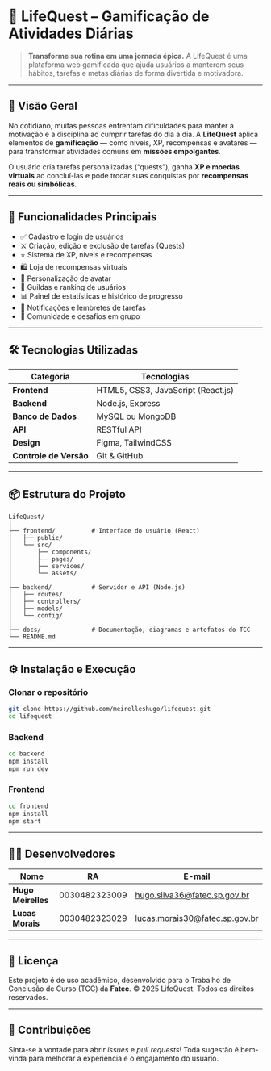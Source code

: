 # 🧭 LifeQuest – Gamificação de Atividades Diárias

> **Transforme sua rotina em uma jornada épica.**
> A LifeQuest é uma plataforma web gamificada que ajuda usuários a manterem seus hábitos, tarefas e metas diárias de forma divertida e motivadora.

---

## 🚀 Visão Geral

No cotidiano, muitas pessoas enfrentam dificuldades para manter a motivação e a disciplina ao cumprir tarefas do dia a dia.
A **LifeQuest** aplica elementos de **gamificação** — como níveis, XP, recompensas e avatares — para transformar atividades comuns em **missões empolgantes**.

O usuário cria tarefas personalizadas (“quests”), ganha **XP e moedas virtuais** ao concluí-las e pode trocar suas conquistas por **recompensas reais ou simbólicas**.

---

## 🧩 Funcionalidades Principais

- ✅ Cadastro e login de usuários
- ⚔️ Criação, edição e exclusão de tarefas (Quests)
- ⭐ Sistema de XP, níveis e recompensas
- 🛍️ Loja de recompensas virtuais
- 👤 Personalização de avatar
- 🧙 Guildas e ranking de usuários
- 📊 Painel de estatísticas e histórico de progresso
- 🔔 Notificações e lembretes de tarefas
- 💬 Comunidade e desafios em grupo

---

## 🛠️ Tecnologias Utilizadas

| Categoria | Tecnologias |
|------------|-------------|
| **Frontend** | HTML5, CSS3, JavaScript (React.js) |
| **Backend** | Node.js, Express |
| **Banco de Dados** | MySQL ou MongoDB |
| **API** | RESTful API |
| **Design** | Figma, TailwindCSS |
| **Controle de Versão** | Git & GitHub |

---

## 📦 Estrutura do Projeto

```
LifeQuest/
│
├── frontend/          # Interface do usuário (React)
│   ├── public/
│   └── src/
│       ├── components/
│       ├── pages/
│       ├── services/
│       └── assets/
│
├── backend/           # Servidor e API (Node.js)
│   ├── routes/
│   ├── controllers/
│   ├── models/
│   └── config/
│
├── docs/              # Documentação, diagramas e artefatos do TCC
└── README.md
```

---

## ⚙️ Instalação e Execução

### Clonar o repositório
```bash
git clone https://github.com/meirelleshugo/lifequest.git
cd lifequest
```

### Backend
```bash
cd backend
npm install
npm run dev
```

### Frontend
```bash
cd frontend
npm install
npm start
```

---

## 🧑‍💻 Desenvolvedores

| Nome | RA | E-mail |
|------|----|--------|
| **Hugo Meirelles** | 0030482323009 | hugo.silva36@fatec.sp.gov.br |
| **Lucas Morais** | 0030482323029 | lucas.morais30@fatec.sp.gov.br |

---

## 📘 Licença

Este projeto é de uso acadêmico, desenvolvido para o Trabalho de Conclusão de Curso (TCC) da **Fatec**.
© 2025 LifeQuest. Todos os direitos reservados.

---

## 🌟 Contribuições

Sinta-se à vontade para abrir *issues* e *pull requests*!
Toda sugestão é bem-vinda para melhorar a experiência e o engajamento do usuário.
